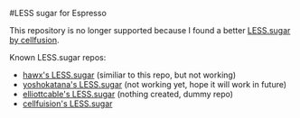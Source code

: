 #LESS sugar for Espresso

This repository is no longer supported because I found a better [LESS.sugar by cellfusion](https://github.com/cellfusion/LESS.sugar).

Known LESS.sugar repos:

- [hawx's LESS.sugar](https://github.com/hawx/LESS.sugar) (similiar to this repo, but not working)
- [yoshokatana's LESS.sugar](https://github.com/yoshokatana/LESS.sugar) (not working yet, hope it will work in future)
- [elliottcable's LESS.sugar](https://github.com/elliottcable/LESS.sugar) (nothing created, dummy repo)
- [cellfuision's LESS.sugar](https://github.com/cellfusion/LESS.sugar)